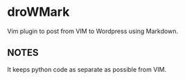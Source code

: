 # droWMark

Vim plugin to post from VIM to Wordpress using Markdown.


## NOTES

It keeps python code as separate as possible from VIM.
